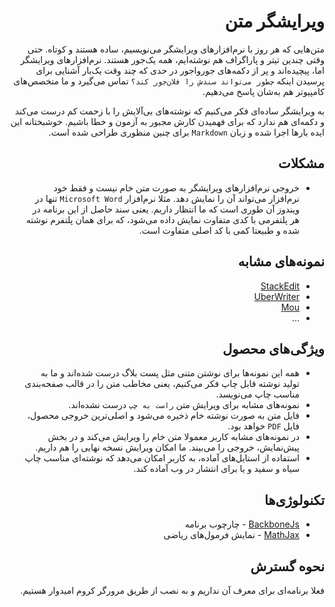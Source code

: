 <div dir=rtl>

ویرایشگر متن
===========
متن‌هایی که هر روز با نرم‌افزارهای ویرایشگر می‌نویسیم، ساده هستند و کوتاه. حتی وقتی چندین تیتر و پاراگراف هم نوشته‌ایم، همه یک‌جور هستند. نرم‌افزارهای ویرایشگر اما، پیچیده‌اند و پر از دکمه‌های جورواجور در حدی که چند وقت یک‌بار آشنایی برای پرسیدن اینکه `چطور می‌تواند سندش را فلان‌جور کند؟` تماس می‌گیرد و ما متخصص‌های کامپیوتر هم به‌شان پاسخ می‌دهیم.

به ویرایشگر ساده‌ای فکر می‌کنیم که نوشته‌های بی‌آلایش را با زحمت کم درست می‌کند و دکمه‌ای هم ندارد که برای فهمیدن کارش مجبور به آزمون و خطا باشیم. خوشبختانه این ایده بارها اجرا شده و زبان `Markdown` برای چنین منظوری طراحی شده است.

مشکلات
-----
+ خروجی نرم‌افزارهای ویرایشگر به صورت متن خام نیست و فقط خود نرم‌افزار می‌تواند آن را نمایش دهد. مثلا نرم‌افزار `Microsoft Word` تنها در ویندوز آن طوری است که ما انتظار داریم. یعنی سند حاصل از این برنامه در هر پلتفرمی با کدی متفاوت نمایش داده می‌شود، که برای همان پلتفرم نوشته شده و طبیعتا کمی با کد اصلی متفاوت است.

نمونه‌های مشابه
--------------
+ [StackEdit](http://benweet.github.io/stackedit/)
+ [UberWriter](http://uberwriter.wolfvollprecht.de/)
+ [Mou](http://mouapp.com/)
+ ...

ویژگی‌های محصول
--------------
+ همه این نمونه‌ها برای نوشتن متنی مثل پست بلاگ درست شده‌اند و ما به تولید نوشته قابل چاپ فکر می‌کنیم، یعنی مخاطب متن را در قالب صفحه‌بندی مناسب چاپ می‌نویسد.
+ نمونه‌های مشابه برای ویرایش متن `راست به چپ` درست نشده‌اند.
+ فایل متن به صورت نوشته خام ذخیره می‌شود و اصلی‌ترین خروجی محصول، فایل `PDF` خواهد بود.
+ در نمونه‌های مشابه کاربر معمولا متن خام را ویرایش می‌کند و در بخش پیش‌نمایش، خروجی را می‌بیند. ما امکان ویرایش نسخه نهایی را هم داریم.
+ استفاده از استایل‌های آماده، به کاربر امکان می‌دهد که نوشته‌ای مناسب چاپ سیاه و سفید و یا برای انتشار در وب آماده کند.


تکنولوژی‌ها
-----------
+ [BackboneJs](http://backbonejs.org/) - چارچوب برنامه
+ [MathJax](http://www.mathjax.org/) - نمایش فرمول‌های ریاضی


نحوه گسترش
--------
فعلا برنامه‌ای برای معرف آن نداریم و به نصب از طریق مرورگر کروم امیدوار هستیم.
